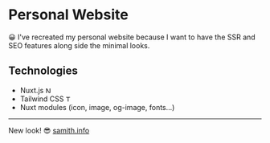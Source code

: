# Personal Website

😀 I've recreated my personal website because I want to have the SSR and SEO features along side the minimal looks.

## Technologies

- Nuxt.js <img src="https://api.iconify.design/logos:nuxt-icon.svg" height=12 alt="Nuxt Logo" />
- Tailwind CSS <img src="https://api.iconify.design/logos:tailwindcss-icon.svg" height=12 alt="Tailwind CSS Logo" />
- Nuxt modules (icon, image, og-image, fonts...)

---

New look! 😎 <a href="https://samith.info">samith.info</a>
